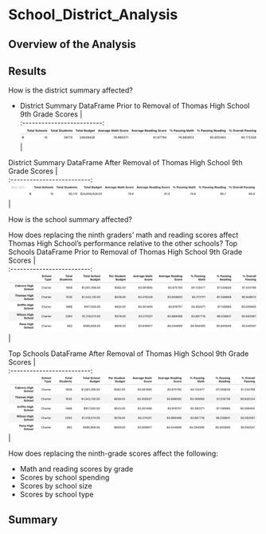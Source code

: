 # School_District_Analysis

## Overview of the Analysis

## Results
How is the district summary affected?
* District Summary DataFrame Prior to Removal of Thomas High School 9th Grade Scores            |  
:-------------------------:
![](https://github.com/vivek-gurumoorthy/School_District_Analysis/blob/main/Pictures%20for%20Analysis/Screen%20Shot%202022-08-11%20at%208.14.58%20PM.png)|  

District Summary DataFrame After Removal of Thomas High School 9th Grade Scores            |  
:-------------------------:
![](https://github.com/vivek-gurumoorthy/School_District_Analysis/blob/main/Pictures%20for%20Analysis/Screen%20Shot%202022-08-11%20at%208.18.46%20PM.png)|  

How is the school summary affected?

How does replacing the ninth graders’ math and reading scores affect Thomas High School’s performance relative to the other schools?
Top Schools DataFrame Prior to Removal of Thomas High School 9th Grade Scores            |  
:-------------------------:
![](https://github.com/vivek-gurumoorthy/School_District_Analysis/blob/main/Pictures%20for%20Analysis/Screen%20Shot%202022-08-11%20at%208.33.06%20PM.png)|  

Top Schools DataFrame After Removal of Thomas High School 9th Grade Scores            |  
:-------------------------:
![](https://github.com/vivek-gurumoorthy/School_District_Analysis/blob/main/Pictures%20for%20Analysis/Screen%20Shot%202022-08-11%20at%208.36.57%20PM.png)| 

How does replacing the ninth-grade scores affect the following:
* Math and reading scores by grade
* Scores by school spending
* Scores by school size
* Scores by school type

## Summary


